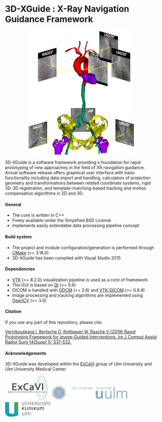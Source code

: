 # 3D-XGuide : X-Ray Navigation Guidance Framework
<p align=center>
<img src="MODEL_FUSION.png" width="350">

3D-XGuide is a software framework providing a foundation for rapid prototyping of new approaches in the field of XR navigation guidance.
Actual software release offers graphical user interface with basic functionality including data import and handling, calculation of projection geometry and transformations between related coordinate systems, rigid 3D-3D registration, and template-matching-based tracking and motion compensation algorithms in 2D and 3D.

#### General
 - The core is written in C++
 - Freely available under the Simplified BSD License
 - Implements easily extendable data processing pipeline concept

#### Build system
 - The project and module configuration/generation is performed through [CMake](https://cmake.org/) (>= 3.16.0)
 - 3D-XGuide has been compiled with Visual Studio 2015
 
 #### Dependencies
 - [VTK](https://www.vtk.org/) (>= 8.2.0) visualization pipeline is used as a core of framework
 - The GUI is based on [Qt](https://www.qt.io/) (>= 5.6)
 - DICOM is handled with [GDCM](https://github.com/malaterre/GDCM) (>= 2.6) and [VTK-DICOM](https://github.com/dgobbi/vtk-dicom/) (>= 0.8.9)
 - Image processing and tracking algorithms are implemented using [OpenCV](https://opencv.org/) (>= 3.0)

#### Citation
If you use any part of this repository, please cite:

[Vernikouskaya I, Bertsche D, Rottbauer W, Rasche V (2019) Rapid Prototyping Framework for Image-Guided Interventions. Int J Comput Assist Radiol Surg 14(Suppl 1): S31-S32.](https://doi.org/10.1007/s11548-019-01969-3)

#### Acknowledgements
3D-XGuide was developed within the [ExCaVI](https://www.uniklinik-ulm.de/innere-medizin-ii/experimentelle-forschung/experimental-cardiovascular-imaging-excavi.html) group of Ulm University and Ulm University Medical Center. 

<img src="logoExCavi.png" width="150">
<img src="logo_30_sRGB.jpg" width="250">
<img src="logo_klinik.png" width="150">
